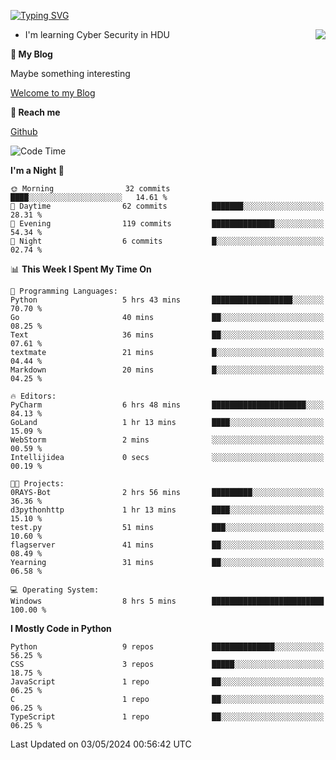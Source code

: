 [![Typing SVG](https://readme-typing-svg.herokuapp.com?font=Fira+Code&pause=1000&random=false&width=450&height=60&lines=Hello+%F0%9F%91%8B%F0%9F%8F%BB;I'm+JBNRZ)](https://git.io/typing-svg)

<a href="#">
  <img align="right" src="https://github-readme-stats.vercel.app/api?username=JBNRZ&show_icons=true&bg_color=15,f2f7fd,E0EAFC" />
</a>

- I'm learning Cyber Security in HDU

 **🌱 My Blog**

Maybe something interesting

[Welcome to my Blog](https://jbnrz.com.cn/)

 **💬 Reach me** 

[Github](https://github.com/JBNRZ)


<!--START_SECTION:waka-->
![Code Time](http://img.shields.io/badge/Code%20Time-435%20hrs%2041%20mins-blue)

**I'm a Night 🦉** 

```text
🌞 Morning                32 commits          ████░░░░░░░░░░░░░░░░░░░░░   14.61 % 
🌆 Daytime                62 commits          ███████░░░░░░░░░░░░░░░░░░   28.31 % 
🌃 Evening                119 commits         ██████████████░░░░░░░░░░░   54.34 % 
🌙 Night                  6 commits           █░░░░░░░░░░░░░░░░░░░░░░░░   02.74 % 
```


📊 **This Week I Spent My Time On** 

```text
💬 Programming Languages: 
Python                   5 hrs 43 mins       ██████████████████░░░░░░░   70.70 % 
Go                       40 mins             ██░░░░░░░░░░░░░░░░░░░░░░░   08.25 % 
Text                     36 mins             ██░░░░░░░░░░░░░░░░░░░░░░░   07.61 % 
textmate                 21 mins             █░░░░░░░░░░░░░░░░░░░░░░░░   04.44 % 
Markdown                 20 mins             █░░░░░░░░░░░░░░░░░░░░░░░░   04.25 % 

🔥 Editors: 
PyCharm                  6 hrs 48 mins       █████████████████████░░░░   84.13 % 
GoLand                   1 hr 13 mins        ████░░░░░░░░░░░░░░░░░░░░░   15.09 % 
WebStorm                 2 mins              ░░░░░░░░░░░░░░░░░░░░░░░░░   00.59 % 
Intellijidea             0 secs              ░░░░░░░░░░░░░░░░░░░░░░░░░   00.19 % 

🐱‍💻 Projects: 
0RAYS-Bot                2 hrs 56 mins       █████████░░░░░░░░░░░░░░░░   36.36 % 
d3pythonhttp             1 hr 13 mins        ████░░░░░░░░░░░░░░░░░░░░░   15.10 % 
test.py                  51 mins             ███░░░░░░░░░░░░░░░░░░░░░░   10.60 % 
flagserver               41 mins             ██░░░░░░░░░░░░░░░░░░░░░░░   08.49 % 
Yearning                 31 mins             ██░░░░░░░░░░░░░░░░░░░░░░░   06.58 % 

💻 Operating System: 
Windows                  8 hrs 5 mins        █████████████████████████   100.00 % 
```

**I Mostly Code in Python** 

```text
Python                   9 repos             ██████████████░░░░░░░░░░░   56.25 % 
CSS                      3 repos             █████░░░░░░░░░░░░░░░░░░░░   18.75 % 
JavaScript               1 repo              ██░░░░░░░░░░░░░░░░░░░░░░░   06.25 % 
C                        1 repo              ██░░░░░░░░░░░░░░░░░░░░░░░   06.25 % 
TypeScript               1 repo              ██░░░░░░░░░░░░░░░░░░░░░░░   06.25 % 
```




 Last Updated on 03/05/2024 00:56:42 UTC
<!--END_SECTION:waka-->

